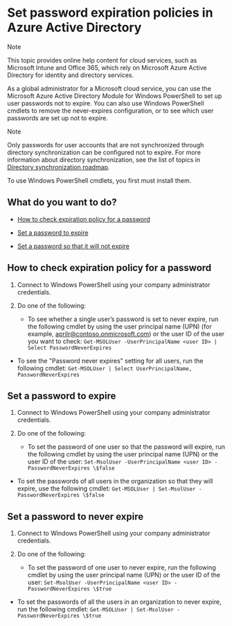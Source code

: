 <properties
    pageTitle="Set password expiration policies in Azure Active Directory | Microsoft Azure"
    description="Learn how to check expiration policies and change user password expiration either singly or in bulk for Azure Active directory passwords"
    services="active-directory"
    documentationCenter=""
    authors="curtand"
    manager="stevenpo"
    editor=""/>

<tags
    ms.service="active-directory"
    ms.workload="identity"
    ms.tgt_pltfrm="na"
    ms.devlang="na"
    ms.topic="article"
    ms.date="01/05/2016"
    ms.author="curtand"/>


# Set password expiration policies in Azure Active Directory
> [!NOTE]
> This topic provides online help content for cloud services, such as Microsoft Intune and Office 365, which rely on Microsoft Azure Active Directory for identity and directory services.
> 
> 
As a global administrator for a Microsoft cloud service, you can use the Microsoft Azure Active Directory Module for Windows PowerShell to set up user passwords not to expire. You can also use Windows PowerShell cmdlets to remove the never-expires configuration, or to see which user passwords are set up not to expire.

> [!NOTE]
> Only passwords for user accounts that are not synchronized through directory synchronization can be configured not to expire. For more information about directory synchronization, see the list of topics in [Directory synchronization roadmap](https://msdn.microsoft.com/library/azure/hh967642.aspx).
> 
> 
To use Windows PowerShell cmdlets, you first must install them.

## What do you want to do?
* [How to check expiration policy for a password](#how-to-check-expiration-policy-for-a-password.md)

* [Set a password to expire](#set-a-password-to-expire.md)

* [Set a password so that it will not expire](#set-a-password-not-to-expire.md)


## How to check expiration policy for a password
1. Connect to Windows PowerShell using your company administrator credentials.

2. Do one of the following:

   * To see whether a single user’s password is set to never expire, run the following cmdlet by using the user principal name (UPN) (for example, aprilr@contoso.onmicrosoft.com) or the user ID of the user you want to check: `Get-MSOLUser -UserPrincipalName <user ID> | Select PasswordNeverExpires`

* To see the "Password never expires" setting for all users, run the following cmdlet: `Get-MSOLUser | Select UserPrincipalName, PasswordNeverExpires`



## Set a password to expire
1. Connect to Windows PowerShell using your company administrator credentials.

2. Do one of the following:

   * To set the password of one user so that the password will expire, run the following cmdlet by using the user principal name (UPN) or the user ID of the user: `Set-MsolUser -UserPrincipalName <user ID> -PasswordNeverExpires \$false`

* To set the passwords of all users in the organization so that they will expire, use the following cmdlet: `Get-MSOLUser | Set-MsolUser -PasswordNeverExpires \$false`



## Set a password to never expire
1. Connect to Windows PowerShell using your company administrator credentials.

2. Do one of the following:

   * To set the password of one user to never expire, run the following cmdlet by using the user principal name (UPN) or the user ID of the user: `Set-MsolUser -UserPrincipalName <user ID> -PasswordNeverExpires \$true`

* To set the passwords of all the users in an organization to never expire, run the following cmdlet: `Get-MSOLUser | Set-MsolUser -PasswordNeverExpires \$true`




